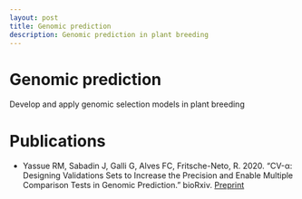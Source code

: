```yaml
---
layout: post
title: Genomic prediction
description: Genomic prediction in plant breeding
---
```


# Genomic prediction

Develop and apply genomic selection models in plant breeding

# Publications 

* Yassue RM, Sabadin J, Galli G, Alves FC,  Fritsche-Neto, R. 2020. “CV-α: Designing Validations Sets to Increase the Precision and Enable Multiple Comparison Tests in Genomic Prediction.” bioRxiv.  [Preprint](http://dx.doi.org/10.1101/2020.11.11.376343)

